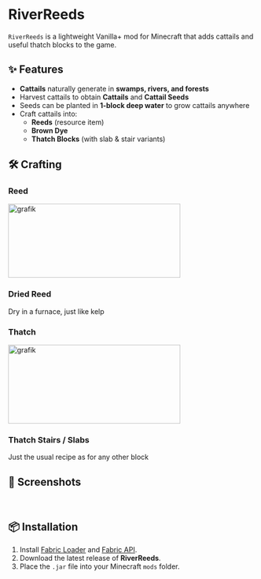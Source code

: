 # RiverReeds
`RiverReeds` is a lightweight Vanilla+ mod for Minecraft that adds cattails and useful thatch blocks to the game.

## ✨ Features
- **Cattails** naturally generate in **swamps, rivers, and forests**  
- Harvest cattails to obtain **Cattails** and **Cattail Seeds**  
- Seeds can be planted in **1-block deep water** to grow cattails anywhere  
- Craft cattails into:
  - **Reeds** (resource item)  
  - **Brown Dye**  
  - **Thatch Blocks** (with slab & stair variants)  

## 🛠️ Crafting
### Reed
<img width="350" height="150" alt="grafik" src="https://github.com/user-attachments/assets/6aa2d95b-2b7a-4df4-aa38-a487fa0b13fd" /> <br>
### Dried Reed
Dry in a furnace, just like kelp
### Thatch
<img width="350" height="160" alt="grafik" src="https://github.com/user-attachments/assets/fd519485-d28d-4e36-8235-f88d1b128baa" /> <br>
### Thatch Stairs / Slabs
Just the usual recipe as for any other block


## 📸 Screenshots
<Insert photos here>
<br>

## 📦 Installation
1. Install [Fabric Loader](https://fabricmc.net/use/) and [Fabric API](https://modrinth.com/mod/fabric-api).  
2. Download the latest release of **RiverReeds**.  
3. Place the `.jar` file into your Minecraft `mods` folder.  

